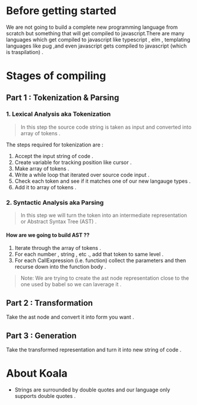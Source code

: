 # Before getting started

We are not going to build a complete new programming language from scratch but something that will get compiled to javascript.There are many languages which get compiled to javascript like typescript , elm , templating languages like pug ,and even javascript gets compiled to javascript (which is traspilation) .

# Stages of compiling

## Part 1 : Tokenization & Parsing

### 1. Lexical Analysis aka Tokenization

> In this step the source code string is taken as input and converted into array of tokens .

The steps required for tokenization are :

1. Accept the input string of code .
2. Create variable for tracking position like cursor .
3. Make array of tokens .
4. Write a while loop that iterated over source code input .
5. Check each token and see if it matches one of our new langauge types .
6. Add it to array of tokens .

### 2. Syntactic Analysis aka Parsing

> In this step we will turn the token into an intermediate representation or Abstract Syntax Tree (AST) .

#### How are we going to build AST ??

1. Iterate through the array of tokens .
2. For each number , string , etc ., add that token to same level .
3. For each CallExpression (i.e. function) collect the parameters and then recurse down into the function body .

> Note: We are trying to create the ast node representation close to the one used by babel so we can laverage it .

## Part 2 : Transformation

Take the ast node and convert it into form you want .

## Part 3 : Generation

Take the transformed representation and turn it into new string of code .

# About Koala

- Strings are surrounded by double quotes and our language only supports double quotes .
